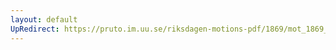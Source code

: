 ```yaml
---
layout: default
UpRedirect: https://pruto.im.uu.se/riksdagen-motions-pdf/1869/mot_1869__fk__19/mot_1869__fk__19-001.pdf
---
```

